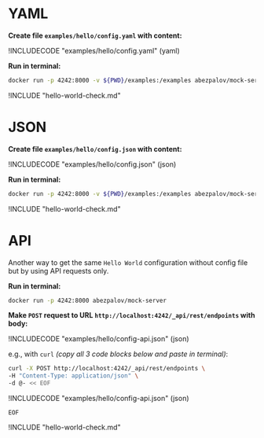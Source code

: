 # YAML

**Create file `examples/hello/config.yaml` with content:**

!INCLUDECODE "examples/hello/config.yaml" (yaml)

**Run in terminal:**

```bash
docker run -p 4242:8000 -v ${PWD}/examples:/examples abezpalov/mock-server -file=/examples/hello/config.yaml
```

!INCLUDE "hello-world-check.md"

# JSON

**Create file `examples/hello/config.json` with content:**

!INCLUDECODE "examples/hello/config.json" (json)

**Run in terminal:**

```bash
docker run -p 4242:8000 -v ${PWD}/examples:/examples abezpalov/mock-server -file=/examples/hello/config.json
```

!INCLUDE "hello-world-check.md"

# API

Another way to get the same `Hello World` configuration without config file but by using API requests only.

**Run in terminal:**

```bash
docker run -p 4242:8000 abezpalov/mock-server
```

**Make `POST` request to URL `http://localhost:4242/_api/rest/endpoints` with body:**

!INCLUDECODE "examples/hello/config-api.json" (json)

e.g., with `curl` _(copy all 3 code blocks below and paste in terminal)_:

```bash
curl -X POST http://localhost:4242/_api/rest/endpoints \
-H "Content-Type: application/json" \
-d @- << EOF
```

!INCLUDECODE "examples/hello/config-api.json" (json)

```
EOF
```

!INCLUDE "hello-world-check.md"

